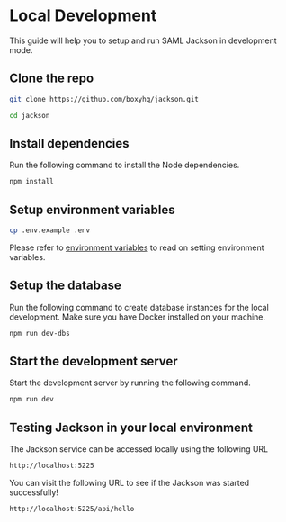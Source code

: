 # Local Development

This guide will help you to setup and run SAML Jackson in development mode.

## Clone the repo

```bash
git clone https://github.com/boxyhq/jackson.git

cd jackson
```

## Install dependencies

Run the following command to install the Node dependencies.

```bash
npm install
```

## Setup environment variables

```bash
cp .env.example .env
```

Please refer to [environment variables](./deploy/env-variables.md) to read on setting environment variables.

## Setup the database

Run the following command to create database instances for the local development. Make sure you have Docker installed on your machine.

```bash
npm run dev-dbs
```

## Start the development server

Start the development server by running the following command.

```bash
npm run dev
```

## Testing Jackson in your local environment

The Jackson service can be accessed locally using the following URL

```bash
http://localhost:5225
```

You can visit the following URL to see if the Jackson was started successfully!

```bash
http://localhost:5225/api/hello
```
